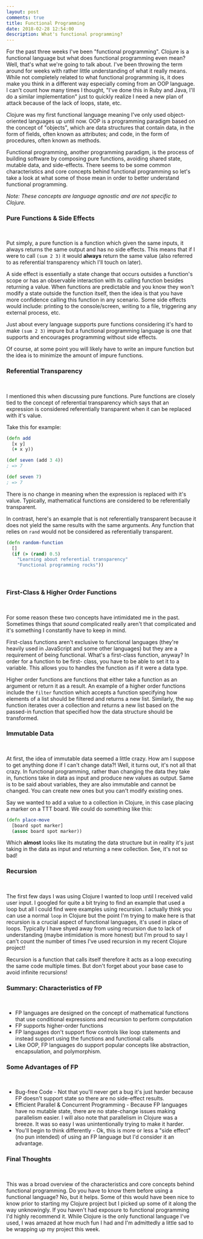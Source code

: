 ```yaml
---
layout: post
comments: true
title: Functional Programming  
date: 2018-02-28 12:54:00
description: What's functional programming?  
---
```


For the past three weeks I've been "functional programming". Clojure is a functional language but what does
functional programming even mean? Well, that's what we're going to talk about. I've been throwing the term around for 
weeks with rather little understanding of what it really means. While not completely related to what 
functional programming is, it does make you think in a different way especially coming from an OOP
language. I can't count how many times I thought, "I've done this in Ruby and Java, I'll do a similar
implementation" just to quickly realize I need a new plan of attack because of the lack of loops, state, etc. 

Clojure was my first functional language meaning I've only used object-oriented languages up until now. OOP is a programming
paradigm based on the concept of "objects", which are data structures that contain data, in the form of fields, often known 
as attributes; and code, in the form of procedures, often known as methods. 

Functional programming, another programming paradigm, is the process of building software by composing pure functions, 
avoiding shared state, mutable data, and side-effects. There seems to be some common characteristics and core concepts behind functional programming 
so let's take a look at what some of those mean in order to better understand functional programming.

_Note: These concepts are language agnostic and are not specific to Clojure._


### Pure Functions & Side Effects 
<br>

Put simply, a pure function is a function which given the same inputs, it always returns the same output and has no side effects. 
This means that if I were to call `(sum 2 3)` it would **always** return the same value (also referred to as referential
transparency which I'll touch on later). 

A side effect is essentially a state change that occurs outsides a function's scope or has an observable interaction with its 
calling function besides returning a value. When functions are predictable and you know they won't modify a state outside 
the function itself, then the idea is that you have more confidence calling this function in any scenario. Some side effects
would include: printing to the console/screen, writing to a file, triggering any external process, etc. 

Just about every language supports pure functions considering it's hard to make `(sum 2 3)` impure but a functional programming language
is one that supports and encourages programming without side effects. 

Of course, at some point you will likely have to write an impure function but the idea is to minimize the amount
of impure functions. 


### Referential Transparency
<br>

I mentioned this when discussing pure functions. Pure functions are closely tied to the concept of referential transparency
which says that an expression is considered referentially transparent when it can be replaced with it's value. 

Take this for example: 



```clojure 
(defn add 
  [x y]
  (+ x y))

(def seven (add 3 4))
; => 7

(def seven 7)
; => 7 

  ```




There is no change in meaning when the expression is replaced with it's value. Typically, mathematical functions are
considered to be referentially transparent.

In contrast, here's an example that is not referentially transparent because it does not yield the same results with 
the same arguments. Any function that relies on `rand` would not be considered as referentially transparent. 



```clojure 
(defn random-function 
  []
  (if (> (rand) 0.5)
    "Learning about referential transparency"
    "Functional programming rocks"))
```



<br>

### First-Class & Higher Order Functions
<br>

For some reason these two concepts have intimidated me in the past. Sometimes things that *sound* complicated really aren't that 
complicated and it's something I constantly have to keep in mind. 

First-class functions aren't exclusive to functional languages (they're heavily used in JavaScript and some other languages) 
but they are a requirement of being functional. What's a first-class function, anyway? In order for a function to be first-
class, you have to be able to set it to a variable. This allows you to handles the function as if it were a data type. 


Higher order functions are functions that either take a function as an argument or return it as a result. An example of a
higher order functions include the `filter` function which accepts a function specifying how elements of a list should be filtered
and returns a new list. Similarly, the `map` function iterates over a collection and returns a new list based on the passed-in function
that specified how the data structure should be transformed. 

### Immutable Data
<br>

At first, the idea of immutable data seemed a little crazy. How am I suppose to get anything done if I can't change
data?! Well, it turns out, it's not all that crazy. In functional programming, rather than changing the data they take in, functions
take in data as input and produce new values as output. Same is to be said about variables, they are also immutable and cannot
be changed. You can create new ones but you can't modify existing ones. 

Say we wanted to add a value to a collection in Clojure, in this case placing a marker on a TTT board. We could do something like this: 



```clojure 
(defn place-move
  [board spot marker]
  (assoc board spot marker))
```



Which **almost** looks like its mutating the data structure but in reality it's just taking in the data as input and returning a new collection. 
See, it's not so bad!



### Recursion 
<br>


The first few days I was using Clojure I wanted to loop until I received valid user input. I googled for quite a bit trying to find an example that
used a loop but all I could find were examples using recursion. I actually think you can use a normal `loop` in Clojure but the point I'm
trying to make here is that recursion is a crucial aspect of functional languages, it's used in place of loops. Typically I have shyed away from using recursion due to lack
of understanding (maybe intimidation is more honest) but I'm proud to say I can't count the number of times I've used recursion in my recent Clojure project! 

Recursion is a function that calls itself therefore it acts as a loop executing the same code multiple times. But don't forget about your base case
to avoid infinite recursions! 


### Summary: Characteristics of FP 
<br>

* FP languages are designed on the concept of mathematical functions that use conditional expressions and recursion to perform computation
* FP supports higher-order functions 
* FP languages don't support flow controls like loop statements and instead support using the functions and functional calls
* Like OOP, FP languages do support popular concepts like abstraction, encapsulation, and polymorphism. 


### Some Advantages of FP
<br>

* Bug-free Code - Not that you'll never get a bug it's just harder because FP doesn't support state so there are no side-effect results. 
* Efficient Parallel & Concurrent Programming - Because FP languages have no mutable state, there are no state-change issues making parallelism easier. I will also note that parallelism in Clojure was a breeze. It was so easy I was unintentionally trying to make it harder. 
* You'll begin to think differently - Ok, this is more or less a "side effect" (no pun intended) of using an FP language but I'd consider it an advantage. 

### Final Thoughts
<br>


This was a broad overview of the characteristics and core concepts behind functional programming. Do you have to know them before using a functional language? No, but it 
helps. Some of this would have been nice to know prior to starting my Clojure project but I picked up some of it along the way unknowingly. If you haven't had
exposure to functional programming I'd highly recommend it. While Clojure is the only functional language I've used, I was amazed at how much fun I had and
I'm admittedly a little sad to be wrapping up my project this week. 




